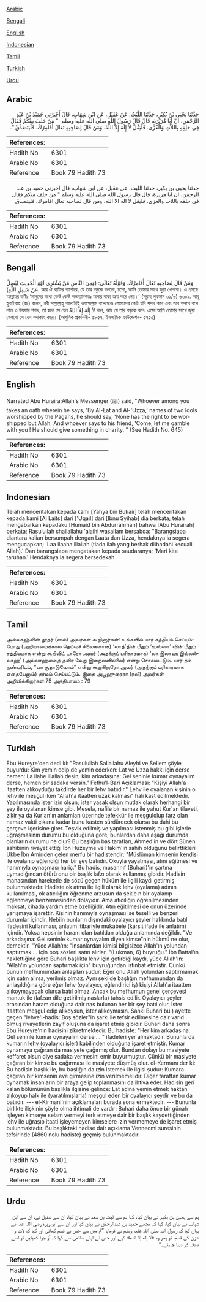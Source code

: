 [Arabic](#arabic)

[Bengali](#bengali)

[English](#english)

[Indonesian](#indonesian)

[Tamil](#tamil)

[Turkish](#turkish)

[Urdu](#urdu)

## Arabic


<div dir="rtl" lang="ar" style={{fontSize:'larger',backgroundColor:'#f8f9fa',padding:20}}>
حَدَّثَنَا يَحْيَى بْنُ بُكَيْرٍ، حَدَّثَنَا اللَّيْثُ، عَنْ عُقَيْلٍ، عَنِ ابْنِ شِهَابٍ، قَالَ أَخْبَرَنِي حُمَيْدُ بْنُ عَبْدِ الرَّحْمَنِ، أَنَّ أَبَا هُرَيْرَةَ، قَالَ قَالَ رَسُولُ اللَّهِ صلى الله عليه وسلم ‏ "‏ مَنْ حَلَفَ مِنْكُمْ فَقَالَ فِي حَلِفِهِ بِاللاَّتِ وَالْعُزَّى‏.‏ فَلْيَقُلْ لاَ إِلَهَ إِلاَّ اللَّهُ‏.‏ وَمَنْ قَالَ لِصَاحِبِهِ تَعَالَ أُقَامِرْكَ‏.‏ فَلْيَتَصَدَّقْ ‏"‏‏.‏
</div>
<div style={{backgroundColor:'#f8f9fa',padding:20, marginBottom: 10}}><table> <thead> <tr> <th>References:</th> <th></th> </tr> </thead> <tbody><tr><td>Hadith No</td><td>6301</td></tr><tr><td>Arabic No</td><td>6301</td></tr><tr><td>Reference</td><td>Book 79 Hadith 73</td></tr></tbody></table></div>


<div dir="rtl" lang="ar" style={{fontSize:'larger',backgroundColor:'#f8f9fa',padding:20}}>
حدثنا يحيى بن بكير، حدثنا الليث، عن عقيل، عن ابن شهاب، قال اخبرني حميد بن عبد الرحمن، ان ابا هريرة، قال قال رسول الله صلى الله عليه وسلم " من حلف منكم فقال في حلفه باللات والعزى. فليقل لا اله الا الله. ومن قال لصاحبه تعال اقامرك. فليتصدق
</div>
<div style={{backgroundColor:'#f8f9fa',padding:20, marginBottom: 10}}><table> <thead> <tr> <th>References:</th> <th></th> </tr> </thead> <tbody><tr><td>Hadith No</td><td>6301</td></tr><tr><td>Arabic No</td><td>6301</td></tr><tr><td>Reference</td><td>Book 79 Hadith 73</td></tr></tbody></table></div>

## Bengali


<div dir="ltr" lang="bn" style={{fontSize:'larger',backgroundColor:'#f8f9fa',padding:20}}>
وَمَنْ قَالَ لِصَاحِبِهِ تَعَالَ أُقَامِرْكَ. وَقَوْلُهُ تَعَالَى: (وَمِنَ النَّاسِ مَنْ يَشْتَرِي لَهْوَ الْحَدِيثِ لِيُضِلَّ عَنْ سَبِيلِ اللَّهِ). আর ঐ ব্যক্তির ব্যাপারে, যে তার বন্ধুকে বললো, চলো, আমি তোমার সাথে জুয়া খেলবো। এ প্রসঙ্গে আল্লাহর বাণীঃ ‘মানুষের মধ্যে কেউ কেউ অজ্ঞতাবশতঃ অসার বাক্য ক্রয় করে নেয়।’ (সূরাহ লুকমান ৩১/৬) ৬৩০১. আবূ হুরাইরাহ (রাঃ) বলেন, নবী সাল্লাল্লাহু আলাইহি ওয়াসাল্লাম বলেছেনঃ তোমাদের কেউ যদি শপথ করে এবং তার শপথে বলে লাত ও উযযার শপথ, তা হলে সে যেন لاَ إِلٰهَ إِلاَّ اللهُ বলে, আর যে তার বন্ধুকে বলেঃ এসো আমি তোমার সাথে জুয়া খেলবো সে যেন সদাকাহ করে। (আধুনিক প্রকাশনী- ৫৮৫৭, ইসলামিক ফাউন্ডেশন- ৫৭৫০)
</div>
<div style={{backgroundColor:'#f8f9fa',padding:20, marginBottom: 10}}><table> <thead> <tr> <th>References:</th> <th></th> </tr> </thead> <tbody><tr><td>Hadith No</td><td>6301</td></tr><tr><td>Arabic No</td><td>6301</td></tr><tr><td>Reference</td><td>Book 79 Hadith 73</td></tr></tbody></table></div>

## English


<div dir="ltr" lang="en" style={{fontSize:'larger',backgroundColor:'#f8f9fa',padding:20}}>
Narrated Abu Huraira:Allah's Messenger (ﷺ) said, "Whoever among you takes an oath wherein he says, 'By Al-Lat and Al-'Uzza,' names of two Idols worshipped by the Pagans, he should say, 'None has the right to be worshipped but Allah; And whoever says to his friend, 'Come, let me gamble with you ! He should give something in charity. " (See Hadith No. 645)
</div>
<div style={{backgroundColor:'#f8f9fa',padding:20, marginBottom: 10}}><table> <thead> <tr> <th>References:</th> <th></th> </tr> </thead> <tbody><tr><td>Hadith No</td><td>6301</td></tr><tr><td>Arabic No</td><td>6301</td></tr><tr><td>Reference</td><td>Book 79 Hadith 73</td></tr></tbody></table></div>

## Indonesian


<div dir="ltr" lang="id" style={{fontSize:'larger',backgroundColor:'#f8f9fa',padding:20}}>
Telah menceritakan kepada kami [Yahya bin Bukair] telah menceritakan kepada kami [Al Laits] dari ['Uqail] dari [Ibnu Syihab] dia berkata; telah mengabarkan kepadaku [Humaid bin Abdurrahman] bahwa [Abu Hurairah] berkata; Rasulullah shallallahu 'alaihi wasallam bersabda: "Barangsiapa diantara kalian bersumpah dengan Laata dan Uzza, hendaknya ia segera mengucapkan; 'Laa ilaaha illallah (tiada ilah yang berhak diibadahi kecuali Allah).' Dan barangsiapa mengatakan kepada saudaranya; 'Mari kita taruhan.' Hendaknya ia segera bersedekah
</div>
<div style={{backgroundColor:'#f8f9fa',padding:20, marginBottom: 10}}><table> <thead> <tr> <th>References:</th> <th></th> </tr> </thead> <tbody><tr><td>Hadith No</td><td>6301</td></tr><tr><td>Arabic No</td><td>6301</td></tr><tr><td>Reference</td><td>Book 79 Hadith 73</td></tr></tbody></table></div>

## Tamil


<div dir="ltr" lang="ta" style={{fontSize:'larger',backgroundColor:'#f8f9fa',padding:20}}>
அல்லாஹ்வின் தூதர் (ஸல்) அவர்கள் கூறினார்கள்: உங்களில் யார் சத்தியம் செய்யும்போது (அறியாமைக்கால தெய்வச் சிலைகளான) ‘லாத்’தின் மீதும் ‘உஸ்ஸா’ வின் மீதும் சத்தியமாக என்று கூறிவிட் டாரோ அவர் (அதற்குப் பரிகாரமாக) ‘லா இலாஹ இல்லல்லாஹ்’ (அல்லாஹ்வைத் தவிர வேறு இறைவனில்லை) என்று சொல்லட்டும். யார் தம் நண்பரிடம், “வா சூதாடுவோம்” என்று கூறுகிறாரோ அவர் (அதற்குப் பரிகாரமாக எதையேனும்) தர்மம் செய்யட்டும். இதை அபூஹுரைரா (ரலி) அவர்கள் அறிவிக்கிறார்கள்.75 அத்தியாயம் : 79
</div>
<div style={{backgroundColor:'#f8f9fa',padding:20, marginBottom: 10}}><table> <thead> <tr> <th>References:</th> <th></th> </tr> </thead> <tbody><tr><td>Hadith No</td><td>6301</td></tr><tr><td>Arabic No</td><td>6301</td></tr><tr><td>Reference</td><td>Book 79 Hadith 73</td></tr></tbody></table></div>

## Turkish


<div dir="ltr" lang="tr" style={{fontSize:'larger',backgroundColor:'#f8f9fa',padding:20}}>
Ebu Hureyre'den dedi ki: "Rasulullah Sallallahu Aleyhi ve Sellem şöyle buyurdu: Kim yemin edip de yemin ederken: Lat ve Uzza hakkı için derse hemen: La ilahe illallah desin, kim arkadaşına: Gel seninle kumar oynayalım derse, hemen bir sadaka versin." Fethu'l-Bari Açıklaması: "Kişiyi Allah'a itaatten alıkoyduğu takdirde her bir lehv batııdır." Lehv ile oyalanan kişinin o lehv ile meşgul iken "Allah'a itaatten uzak kalması" hali kast edilmektedir. Yapılmasında ister izin olsun, ister yasak olsun mutlak olarak herhangi bir şey ile oyalanan kimse gibi. Mesela, nafile bir namaz ile yahut Kur'an tilaveti, zikir ya da Kur'an'ın anlamları üzerinde tefekkür ile meşgulolup farz olan namaz vakti çıkana kadar bunu kasten sürdürecek olursa bu dahi bu çerçeve içerisine girer. Teşvik edilmiş ve yapılması istenmiş bu gibi işlerle uğraşmasının durumu bu olduğuna göre, bunlardan daha aşağı durumda olanların durumu ne olur? Bu başlığın baş tarafları, Ahmed'in ve dört Sünen sahibinin rivayet ettiği İbn Huzeyme ve Hakim'in sahih olduğunu belirttikleri Ukbe İbn Amiriden gelen merfu bir hadistendir: "Müslüman kimsenin kendisi ile oyalanıp eğlendiği her bir şey batııdır. Okuyla yayatması, atını eğitmesi ve hanımıyla oynaşması hariç." Bu hadis, musannıf (Buhari)'in şartına uymadığından ötürü onu bir başlık lafzı olarak kullanmış gibidir. Hadisin manasından hareketle de sözü geçen hüküm ile ilgili kaydı getirmiş bulunmaktadır. Hadiste ok atma ile ilgili olarak lehv (oyalama) adının kullanılması, ok atıcılığını öğrenme arzusun da şekle n bir oyalanıp eğlenmeye benzemesinden dolayıdır. Ama atıcılığın öğrenilmesinden maksat, cihada yardım etme özelliğidir. Atın eğitilmesi de onun üzerinde yarışmaya işarettir. Kişinin hanımıyla oynaşması ise teselli ve benzeri durumlar içindir. Nebiin bunların dışındaki oyalayıcı şeyler hakkında batıl ifadesini kullanması, anlatım itibariyle mukabele (karşıt ifade ile anlatım) içindir. Yoksa hepsinin haram olan batıldan olduğu anlamında değildir. "Ve arkadaşına: Gel seninle kumar oynayalım diyen kimse"nin hükmü ne olur, demektir. "Yüce Allah'ın: "İnsanlardan kimisi bilgisizce Allah'ın yolundan saptırmak ... için boş sözleri satın alırlar. "(Lukman, 6) buyruğu." İbn Battal'ın naklettiğine göre Buhari başlıkta lehv için getirdiği kaydı, yüce Allah'ın: "Allah'ın yolundan saptırmak için" buyruğundan istinbat etmiştir. Çünkü bunun mefhumundan anlaşılan şudur: Eğer onu Allah yolundan saptırmamak için satın alırsa, yerilmiş olmaz. Aynı şekilde başlığın mefhumundan da anlaşıldığına göre eğer lehv (oyalayıcı, eğlendirici iş) kişiyi Allah'a itaatten alıkoymayacak olursa batıl olmaz. Ancak bu mefhumun genel çerçevesi mantuk ile (lafzan dile getirilmiş naslarla) tahsis edilir. Oyalayıcı şeyler arasından haram olduğuna dair nas bulunan her bir şey batıl olur. İster itaatten meşgul edip alıkoysun, ister alıkoymasın. Sanki Buhari bu ) ayette geçen "lehve'l-hadis: Boş sözler"in şarkı ile tefsir edilmesine dair varid olmuş rivayetlerin zayıf oluşuna da işaret etmiş gibidir. Buhari daha sonra Ebu Hureyre'nin hadisini zikretmektedir. Bu hadiste: "Her kim arkadaşına: Gel seninle kumar oynayalım derse ... " ifadeleri yer almaktadır. Bununla da kumarın lehv (oyalayıcı işler) kabilinden olduğuna işaret etmiştir. Kumar oynamaya çağıran da masiyete çağırmış olur. Bundan dolayı bu masiyete keffaret olsun diye sadaka vermesini emir buyurmuştur. Çünkü bir masiyete çağıran bir kimse bu çağırması ile masiyete düşmüş olur. el-Kermanı der ki: Bu hadisin başlık ile, bu başlığın da ızin istemek ile ilgisi şudur: Kumara çağıran bir kimsenin eve girmesine izin verilmemelidir. Diğer taraftan kumar oynamak insanların bir araya gelip toplanmasını da ihtiva eder. Hadisin geri kalan bölümünün başlıkla ilgisine gelince: Lat adına yemin etmek haktan alıkoyup halk ile (yaratılmışlarla) meşgul eden bir oyalayıcı şeydir ve bu da batııdır. --- el-Kirmani'nin açıklamaları burada sona ermektedir. --- Bununla birlikte ilişkinin şöyle olma ihtimali de vardır: Buhari daha önce bir günah işleyen kimseye selam vermeyi terk etmeye dair bir başlık kaydettiğinden lehv ile uğraşıp itaati işleyemeyen kimselere izin vermemeye de işaret etmiş bulunmaktadır. Bu başlıktaki hadise dair açıklama Vennecmi suresinin tefsirinde (4860 nolu hadiste) geçmiş bulunmaktadır
</div>
<div style={{backgroundColor:'#f8f9fa',padding:20, marginBottom: 10}}><table> <thead> <tr> <th>References:</th> <th></th> </tr> </thead> <tbody><tr><td>Hadith No</td><td>6301</td></tr><tr><td>Arabic No</td><td>6301</td></tr><tr><td>Reference</td><td>Book 79 Hadith 73</td></tr></tbody></table></div>

## Urdu


<div dir="rtl" lang="ur" style={{fontSize:'larger',backgroundColor:'#f8f9fa',padding:20}}>
ہم سے یحییٰ بن بکیر نے بیان کیا، کہا ہم سے لیث بن سعد نے بیان کیا، ان سے عقیل نے، ان سے ابن شہاب نے بیان کیا، کہا کہ مجھے حمید بن عبدالرحمٰن نے بیان کیا اور ان سے ابوہریرہ رضی اللہ عنہ نے بیان کیا کہ رسول اللہ صلی اللہ علیہ وسلم نے فرمایا ”تم میں سے جس نے قسم کھائی اور کہا کہ لات و عزیٰ کی قسم، تو پھر وہ «لا إله إلا الله» کہے اور جس نے اپنے ساتھی سے کہا کہ آؤ جوا کھیلیں تو اسے صدقہ کر دینا چاہئے۔“
</div>
<div style={{backgroundColor:'#f8f9fa',padding:20, marginBottom: 10}}><table> <thead> <tr> <th>References:</th> <th></th> </tr> </thead> <tbody><tr><td>Hadith No</td><td>6301</td></tr><tr><td>Arabic No</td><td>6301</td></tr><tr><td>Reference</td><td>Book 79 Hadith 73</td></tr></tbody></table></div>